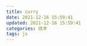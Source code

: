 ```yaml
---
title: curry
date: 2021-12-16 15:59:41
updated: 2021-12-16 15:59:41
categories: 技术
tags: js
---
```


